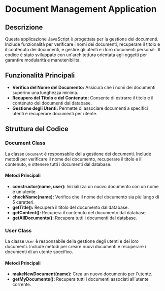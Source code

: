# Document Management Application

## Descrizione

Questa applicazione JavaScript è progettata per la gestione dei documenti. Include funzionalità per verificare i nomi dei documenti, recuperare il titolo e il contenuto dei documenti, e gestire gli utenti e i loro documenti personali. Il codice è stato sviluppato con un'architettura orientata agli oggetti per garantire modularità e manutenibilità.

## Funzionalità Principali

- **Verifica del Nome del Documento:** Assicura che i nomi dei documenti superino una lunghezza minima.
- **Recupero del Titolo e del Contenuto:** Consente di estrarre il titolo e il contenuto dei documenti dal database.
- **Gestione degli Utenti:** Permette di associare documenti a specifici utenti e recuperare documenti per utente.

## Struttura del Codice

### Document Class

La classe `Document` è responsabile della gestione dei documenti. Include metodi per verificare il nome del documento, recuperare il titolo e il contenuto, e ottenere tutti i documenti dal database.

#### Metodi Principali

- **constructor(name, user):** Inizializza un nuovo documento con un nome e un utente.
- **checkName(name):** Verifica che il nome del documento sia più lungo di 5 caratteri.
- **getTitle():** Recupera il titolo del documento dal database.
- **getContent():** Recupera il contenuto del documento dal database.
- **getAllDocuments():** Recupera tutti i documenti dal database.

### User Class

La classe `User` è responsabile della gestione degli utenti e dei loro documenti. Include metodi per creare nuovi documenti e recuperare i documenti di un utente specifico.

#### Metodi Principali

- **makeNewDocument(name):** Crea un nuovo documento per l'utente.
- **getMyDocuments():** Recupera tutti i documenti associati all'utente corrente.
